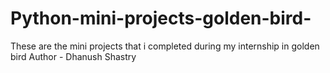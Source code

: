 # Python-mini-projects-golden-bird-
These are the mini projects that i completed during my internship in golden bird
Author - Dhanush Shastry
